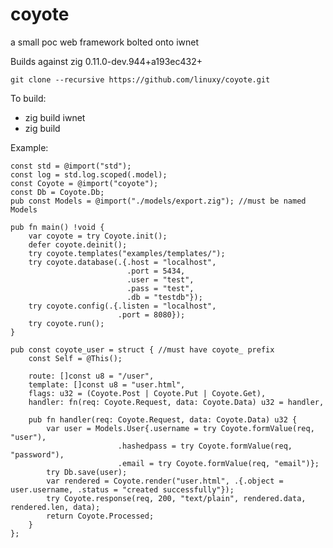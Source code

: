 # coyote
a small poc web framework bolted onto iwnet

Builds against zig 0.11.0-dev.944+a193ec432+

```git clone --recursive https://github.com/linuxy/coyote.git```


To build:
* zig build iwnet
* zig build

Example:
```Zig
const std = @import("std");
const log = std.log.scoped(.model);
const Coyote = @import("coyote");
const Db = Coyote.Db;
pub const Models = @import("./models/export.zig"); //must be named Models

pub fn main() !void {
    var coyote = try Coyote.init();
    defer coyote.deinit();
    try coyote.templates("examples/templates/");
    try coyote.database(.{.host = "localhost",
                          .port = 5434,
                          .user = "test",
                          .pass = "test",
                          .db = "testdb"});
    try coyote.config(.{.listen = "localhost",
                        .port = 8080});
    try coyote.run();
}

pub const coyote_user = struct { //must have coyote_ prefix
    const Self = @This();

    route: []const u8 = "/user",
    template: []const u8 = "user.html",
    flags: u32 = (Coyote.Post | Coyote.Put | Coyote.Get),
    handler: fn(req: Coyote.Request, data: Coyote.Data) u32 = handler,

    pub fn handler(req: Coyote.Request, data: Coyote.Data) u32 {
        var user = Models.User{.username = try Coyote.formValue(req, "user"),
                        .hashedpass = try Coyote.formValue(req, "password"),
                        .email = try Coyote.formValue(req, "email")};
        try Db.save(user);
        var rendered = Coyote.render("user.html", .{.object = user.username, .status = "created successfully"});
        try Coyote.response(req, 200, "text/plain", rendered.data, rendered.len, data);
        return Coyote.Processed;
    }
};
```
